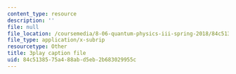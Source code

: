 ```yaml
---
content_type: resource
description: ''
file: null
file_location: /coursemedia/8-06-quantum-physics-iii-spring-2018/84c5138575a488abd5eb2b683029955c_2N0OXAiX-BM.srt
file_type: application/x-subrip
resourcetype: Other
title: 3play caption file
uid: 84c51385-75a4-88ab-d5eb-2b683029955c
---
```

